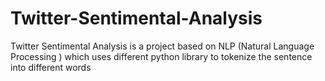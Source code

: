 # Twitter-Sentimental-Analysis
Twitter Sentimental Analysis is a project based on NLP (Natural Language Processing ) which uses different python library to tokenize the sentence into different words
